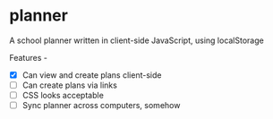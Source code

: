 # planner
A school planner written in client-side JavaScript, using localStorage

Features -

- [X] Can view and create plans client-side
- [ ] Can create plans via links
- [ ] CSS looks acceptable
- [ ] Sync planner across computers, somehow
